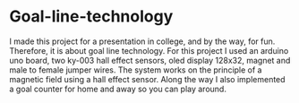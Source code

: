 # Goal-line-technology
I made this project for a presentation in college, and by the way, for fun.
Therefore, it is about goal line technology. For this project I used an arduino uno board, two ky-003 hall effect sensors, oled display 128x32, magnet and male to female jumper wires. The system works on the principle of a magnetic field using a hall effect sensor. Along the way I also implemented a goal counter for home and away so you can play around.
